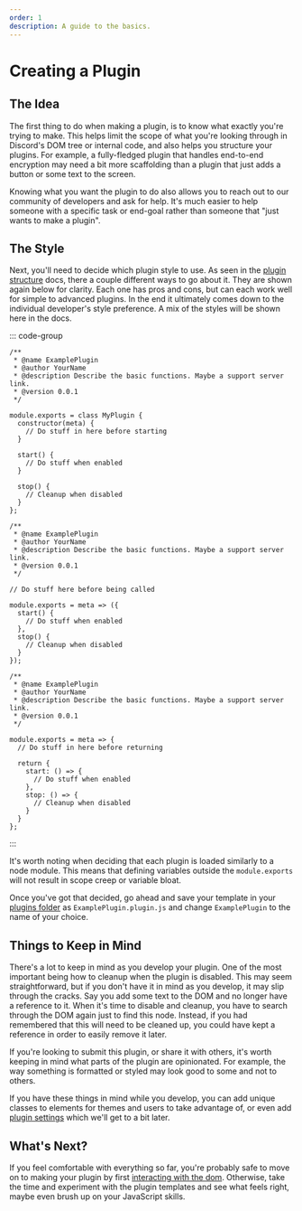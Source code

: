 ```yaml
---
order: 1
description: A guide to the basics.
---
```


# Creating a Plugin

## The Idea

The first thing to do when making a plugin, is to know what exactly you're trying to make. This helps limit the scope of what you're looking through in Discord's DOM tree or internal code, and also helps you structure your plugins. For example, a fully-fledged plugin that handles end-to-end encryption may need a bit more scaffolding than a plugin that just adds a button or some text to the screen.

Knowing what you want the plugin to do also allows you to reach out to our community of developers and ask for help. It's much easier to help someone with a specific task or end-goal rather than someone that "just wants to make a plugin".

## The Style

Next, you'll need to decide which plugin style to use. As seen in the [plugin structure](../introduction/structure) docs, there a couple different ways to go about it. They are shown again below for clarity. Each one has pros and cons, but can each work well for simple to advanced plugins. In the end it ultimately comes down to the individual developer's style preference. A mix of the styles will be shown here in the docs.

::: code-group
```js:line-numbers [Class]
/**
 * @name ExamplePlugin
 * @author YourName
 * @description Describe the basic functions. Maybe a support server link.
 * @version 0.0.1
 */

module.exports = class MyPlugin {
  constructor(meta) {
    // Do stuff in here before starting
  }

  start() {
    // Do stuff when enabled
  }

  stop() {
    // Cleanup when disabled
  }
};
```


```js:line-numbers [Arrow]
/**
 * @name ExamplePlugin
 * @author YourName
 * @description Describe the basic functions. Maybe a support server link.
 * @version 0.0.1
 */

// Do stuff here before being called

module.exports = meta => ({
  start() {
    // Do stuff when enabled
  },
  stop() {
    // Cleanup when disabled
  }
});
```


```js:line-numbers [Return]
/**
 * @name ExamplePlugin
 * @author YourName
 * @description Describe the basic functions. Maybe a support server link.
 * @version 0.0.1
 */

module.exports = meta => {
  // Do stuff in here before returning

  return {
    start: () => {
      // Do stuff when enabled
    },
    stop: () => {
      // Cleanup when disabled
    }
  }
};
```
:::

It's worth noting when deciding that each plugin is loaded similarly to a node module. This means that defining variables outside the `module.exports` will not result in scope creep or variable bloat.

Once you've got that decided, go ahead and save your template in your [plugins folder](../introduction/quick-start#plugin-folder) as `ExamplePlugin.plugin.js` and change `ExamplePlugin` to the name of your choice.


## Things to Keep in Mind

There's a lot to keep in mind as you develop your plugin. One of the most important being how to cleanup when the plugin is disabled. This may seem straightforward, but if you don't have it in mind as you develop, it may slip through the cracks. Say you add some text to the DOM and no longer have a reference to it. When it's time to disable and cleanup, you have to search through the DOM again just to find this node. Instead, if you had remembered that this will need to be cleaned up, you could have kept a reference in order to easily remove it later.

If you're looking to submit this plugin, or share it with others, it's worth keeping in mind what parts of the plugin are opinionated. For example, the way something is formatted or styled may look good to some and not to others.

If you have these things in mind while you develop, you can add unique classes to elements for themes and users to take advantage of, or even add [plugin settings](./settings) which we'll get to a bit later.

## What's Next?

If you feel comfortable with everything so far, you're probably safe to move on to making your plugin by first [interacting with the dom](./dom). Otherwise, take the time and experiment with the plugin templates and see what feels right, maybe even brush up on your JavaScript skills.